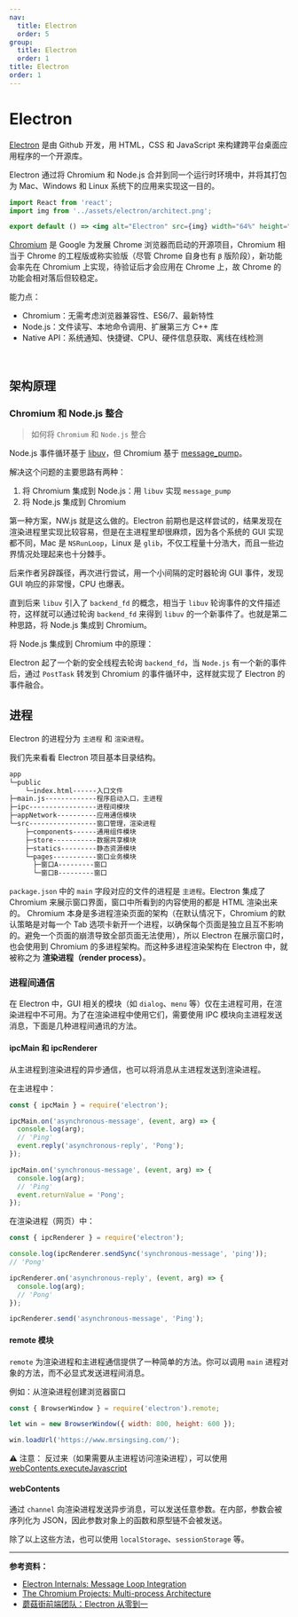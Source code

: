 ```yaml
---
nav:
  title: Electron
  order: 5
group:
  title: Electron
  order: 1
title: Electron
order: 1
---
```


# Electron

[Electron](https://github.com/electron/electron) 是由 Github 开发，用 HTML，CSS 和 JavaScript 来构建跨平台桌面应用程序的一个开源库。

Electron 通过将 Chromium 和 Node.js 合并到同一个运行时环境中，并将其打包为 Mac、Windows 和 Linux 系统下的应用来实现这一目的。

```jsx | inline
import React from 'react';
import img from '../assets/electron/architect.png';

export default () => <img alt="Electron" src={img} width="64%" height="64%" />;
```

[Chromium](https://github.com/chromium/chromium) 是 Google 为发展 Chrome 浏览器而启动的开源项目，Chromium 相当于 Chrome 的工程版或称实验版（尽管 Chrome 自身也有 `β` 版阶段），新功能会率先在 Chromium 上实现，待验证后才会应用在 Chrome 上，故 Chrome 的功能会相对落后但较稳定。

能力点：

- Chromium：无需考虑浏览器兼容性、ES6/7、最新特性
- Node.js：文件读写、本地命令调用、扩展第三方 C++ 库
- Native API：系统通知、快捷键、CPU、硬件信息获取、离线在线检测

<br />

## 架构原理

### Chromium 和 Node.js 整合

> 如何将 `Chromium` 和 `Node.js` 整合

Node.js 事件循环基于 [libuv](https://github.com/libuv/libuv)，但 Chromium 基于 [message_pump](https://chromium.googlesource.com/chromium/chromium/+/refs/heads/main/base/message_pump.h)。

解决这个问题的主要思路有两种：

1. 将 Chromium 集成到 Node.js：用 `libuv` 实现 `message_pump`
2. 将 Node.js 集成到 Chromium

第一种方案，NW.js 就是这么做的。Electron 前期也是这样尝试的，结果发现在渲染进程里实现比较容易，但是在主进程里却很麻烦，因为各个系统的 GUI 实现都不同，Mac 是 `NSRunLoop`，Linux 是 `glib`，不仅工程量十分浩大，而且一些边界情况处理起来也十分棘手。

后来作者另辟蹊径，再次进行尝试，用一个小间隔的定时器轮询 GUI 事件，发现 GUI 响应的非常慢，CPU 也爆表。

直到后来 `libuv` 引入了 `backend_fd` 的概念，相当于 `libuv` 轮询事件的文件描述符，这样就可以通过轮询 `backend_fd` 来得到 `libuv` 的一个新事件了。也就是第二种思路，将 Node.js 集成到 Chromium。

将 Node.js 集成到 Chromium 中的原理：

Electron 起了一个新的安全线程去轮询 `backend_fd`，当 `Node.js` 有一个新的事件后，通过 `PostTask` 转发到 Chromium 的事件循环中，这样就实现了 Electron 的事件融合。

## 进程

Electron 的进程分为 `主进程` 和 `渲染进程`。

我们先来看看 Electron 项目基本目录结构。

```bash
app
└─public
    └─index.html------入口文件
├─main.js-------------程序启动入口，主进程
├─ipc-----------------进程间模块
├─appNetwork----------应用通信模块
└─src-----------------窗口管理，渲染进程
    ├─components------通用组件模块
    ├─store-----------数据共享模块
    ├─statics---------静态资源模块
    └─pages-----------窗口业务模块
      ├─窗口A---------窗口
      └─窗口B---------窗口
```

`package.json` 中的 `main` 字段对应的文件的进程是 `主进程`。Electron 集成了 Chromium 来展示窗口界面，窗口中所看到的内容使用的都是 HTML 渲染出来的。 Chromium 本身是多进程渲染页面的架构（在默认情况下，Chromium 的默认策略是对每一个 Tab 选项卡新开一个进程，以确保每个页面是独立且互不影响的。避免一个页面的崩溃导致全部页面无法使用），所以 Electron 在展示窗口时，也会使用到 Chromium 的多进程架构。而这种多进程渲染架构在 Electron 中，就被称之为 **渲染进程（render process）**。

### 进程间通信

在 Electron 中，GUI 相关的模块（如 `dialog`、`menu` 等）仅在主进程可用，在渲染进程中不可用。为了在渲染进程中使用它们，需要使用 IPC 模块向主进程发送消息，下面是几种进程间通讯的方法。

#### ipcMain 和 ipcRenderer

从主进程到渲染进程的异步通信，也可以将消息从主进程发送到渲染进程。

在主进程中：

```js
const { ipcMain } = require('electron');

ipcMain.on('asynchronous-message', (event, arg) => {
  console.log(arg);
  // 'Ping'
  event.reply('asynchronous-reply', 'Pong');
});

ipcMain.on('synchronous-message', (event, arg) => {
  console.log(arg);
  // 'Ping'
  event.returnValue = 'Pong';
});
```

在渲染进程（网页）中：

```js
const { ipcRenderer } = require('electron');

console.log(ipcRenderer.sendSync('synchronous-message', 'ping'));
// 'Pong'

ipcRenderer.on('asynchronous-reply', (event, arg) => {
  console.log(arg);
  // 'Pong'
});

ipcRenderer.send('asynchronous-message', 'Ping');
```

#### remote 模块

`remote` 为渲染进程和主进程通信提供了一种简单的方法。你可以调用 `main` 进程对象的方法，而不必显式发送进程间消息。

例如：从渲染进程创建浏览器窗口

```js
const { BrowserWindow } = require('electron').remote;

let win = new BrowserWindow({ width: 800, height: 600 });

win.loadUrl('https://www.mrsingsing.com/');
```

⚠️ 注意： 反过来（如果需要从主进程访问渲染进程），可以使用 [webContents.executeJavascript](https://electronjs.org/docs/api/web-contents#contentsexecutejavascriptcode-usergesture-callback)

#### webContents

通过 `channel` 向渲染进程发送异步消息，可以发送任意参数。在内部，参数会被序列化为 JSON，因此参数对象上的函数和原型链不会被发送。

除了以上这些方法，也可以使用 `localStorage`、`sessionStorage` 等。

---

**参考资料：**

- [Electron Internals: Message Loop Integration](https://www.electronjs.org/blog/electron-internals-node-integration)
- [The Chromium Projects: Multi-process Architecture](http://dev.chromium.org/developers/design-documents/multi-process-architecture)
- [蘑菇街前端团队：Electron 从零到一](https://juejin.im/post/6844903974894567432)
